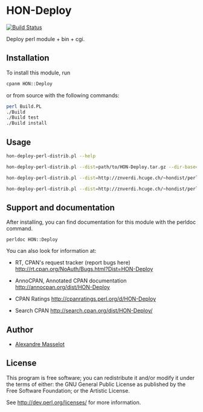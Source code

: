 HON-Deploy
==========

[![Build Status](https://travis-ci.org/healthonnet/HON-Deploy.svg?branch=master)](https://travis-ci.org/healthonnet/HON-Deploy)

Deploy perl module + bin + cgi.

Installation
------------

To install this module, run

```bash
cpanm HON::Deploy
```

or from source with the following commands:

```bash
perl Build.PL
./Build
./Build test
./Build install
```

Usage
-----

```bash
hon-deploy-perl-distrib.pl --help

hon-deploy-perl-distrib.pl --dist=path/to/HON-Deploy.tar.gz --dir-base=/path/to/base

hon-deploy-perl-distrib.pl --dist=http://znverdi.hcuge.ch/~hondist/perl/dist/HON-Deploy.tar.gz --dir-base=/path/to/base

hon-deploy-perl-distrib.pl --dist=http://znverdi.hcuge.ch/~hondist/perl/dist/HON-Utils-latest.tar.gz,http://znverdi.hcuge.ch/~hondist/perl/dist/HON-Http-Mirror-latest.tar.gz --dir-base=$HOME/perl --dir-cgi=$HOME/public_html/cgi-bin --perl-interpreter=$(which perl)
```


Support and documentation
-------------------------

After installing, you can find documentation for this module with the
perldoc command.

    perldoc HON::Deploy

You can also look for information at:

* RT, CPAN's request tracker (report bugs here)
  http://rt.cpan.org/NoAuth/Bugs.html?Dist=HON-Deploy

* AnnoCPAN, Annotated CPAN documentation
  http://annocpan.org/dist/HON-Deploy

* CPAN Ratings
  http://cpanratings.perl.org/d/HON-Deploy

*  Search CPAN
   http://search.cpan.org/dist/HON-Deploy/

Author
------
 * [Alexandre Masselot](https://github.com/alexmasselot)

License
-------

This program is free software; you can redistribute it and/or modify it
under the terms of either: the GNU General Public License as published
by the Free Software Foundation; or the Artistic License.

See http://dev.perl.org/licenses/ for more information.

